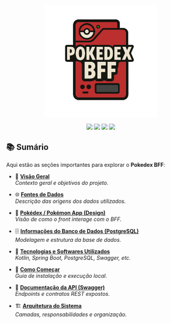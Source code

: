 <p align="center">
  <img width="300" src="doc/icons/bff.png" />
</p>
<p align="center">
  <img src="https://sonarcloud.io/api/project_badges/measure?project=lucabelezal_pokedex-bff&metric=alert_status" />
  <img src="https://img.shields.io/badge/status-active-brightgreen" />
  <img src="https://img.shields.io/badge/version-1.0.0-blue" />
  <img src="https://img.shields.io/badge/license-Apache%202.0-orange" />
</p>

## 📚 Sumário

Aqui estão as seções importantes para explorar o **Pokedex BFF**:

* 📖 [**Visão Geral**](doc/OVERVIEW.md)  
  _Contexto geral e objetivos do projeto._

* 🌐 [**Fontes de Dados**](doc/DATA_SOURCES.md)  
  _Descrição das origens dos dados utilizados._

* 🎨 [**Pokédex / Pokémon App (Design)**](doc/POKEDEX_APP.md)  
  _Visão de como o front interage com o BFF._

* 🗄️ [**Informações do Banco de Dados (PostgreSQL)**](doc/DATABASE.md)  
  _Modelagem e estrutura da base de dados._

* 🧰 [**Tecnologias e Softwares Utilizados**](doc/TECHNOLOGIES.md)  
  _Kotlin, Spring Boot, PostgreSQL, Swagger, etc._

* 🚀 [**Como Começar**](doc/GETTING_STARTED.md)  
  _Guia de instalação e execução local._

* 📘 [**Documentação da API (Swagger)**](doc/SWAGGER.md)  
  _Endpoints e contratos REST expostos._

* 🏗️ [**Arquitetura do Sistema**](doc/ARCHITECTURE.md)  
  _Camadas, responsabilidades e organização._


